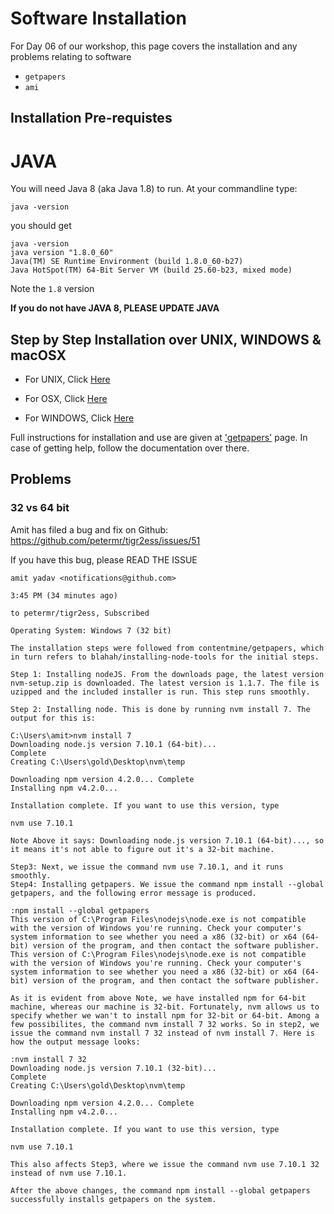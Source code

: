 # Software Installation 

For Day 06 of our workshop, this page covers the installation and any problems relating to software
 * `getpapers`
 * `ami`

## Installation Pre-requistes 

# JAVA
You will need Java 8 (aka Java 1.8) to run.
At your commandline type:
```
java -version
```
you should get 
```
java -version
java version "1.8.0_60"
Java(TM) SE Runtime Environment (build 1.8.0_60-b27)
Java HotSpot(TM) 64-Bit Server VM (build 25.60-b23, mixed mode)
```
Note the `1.8` version

**If you do not have JAVA 8, PLEASE UPDATE JAVA**


## Step by Step Installation over UNIX, WINDOWS & macOSX

- For UNIX, Click <a href=/installation/unix/INSTALLATION.md>Here</a>

- For OSX, Click <a href=/installation/mac/INSTALLATION.md>Here </a>

- For WINDOWS, Click <a href=/installation/windows/INSTALLATION.md>Here </a>



Full instructions for installation and use are given at ['getpapers'](http://github.com/contentmine/getpapers) page. 
In case of getting help, follow the documentation over there.


## Problems

### 32 vs 64 bit 
Amit has filed a bug and fix on Github:
https://github.com/petermr/tigr2ess/issues/51

If you have this bug, please READ THE ISSUE
```
amit yadav <notifications@github.com>
	
3:45 PM (34 minutes ago)
	
to petermr/tigr2ess, Subscribed

Operating System: Windows 7 (32 bit)

The installation steps were followed from contentmine/getpapers, which in turn refers to blahah/installing-node-tools for the initial steps.

Step 1: Installing nodeJS. From the downloads page, the latest version nvm-setup.zip is downloaded. The latest version is 1.1.7. The file is uzipped and the included installer is run. This step runs smoothly.

Step 2: Installing node. This is done by running nvm install 7. The output for this is:

C:\Users\amit>nvm install 7
Downloading node.js version 7.10.1 (64-bit)...
Complete
Creating C:\Users\gold\Desktop\nvm\temp

Downloading npm version 4.2.0... Complete
Installing npm v4.2.0...

Installation complete. If you want to use this version, type

nvm use 7.10.1

Note Above it says: Downloading node.js version 7.10.1 (64-bit)..., so it means it's not able to figure out it's a 32-bit machine.

Step3: Next, we issue the command nvm use 7.10.1, and it runs smoothly.
Step4: Installing getpapers. We issue the command npm install --global getpapers, and the following error message is produced.

:npm install --global getpapers
This version of C:\Program Files\nodejs\node.exe is not compatible with the version of Windows you're running. Check your computer's system information to see whether you need a x86 (32-bit) or x64 (64-bit) version of the program, and then contact the software publisher.
This version of C:\Program Files\nodejs\node.exe is not compatible with the version of Windows you're running. Check your computer's system information to see whether you need a x86 (32-bit) or x64 (64-bit) version of the program, and then contact the software publisher.

As it is evident from above Note, we have installed npm for 64-bit machine, whereas our machine is 32-bit. Fortunately, nvm allows us to specify whether we wan't to install npm for 32-bit or 64-bit. Among a few possibilites, the command nvm install 7 32 works. So in step2, we issue the command nvm install 7 32 instead of nvm install 7. Here is how the output message looks:

:nvm install 7 32
Downloading node.js version 7.10.1 (32-bit)...
Complete
Creating C:\Users\gold\Desktop\nvm\temp

Downloading npm version 4.2.0... Complete
Installing npm v4.2.0...

Installation complete. If you want to use this version, type

nvm use 7.10.1

This also affects Step3, where we issue the command nvm use 7.10.1 32 instead of nvm use 7.10.1.

After the above changes, the command npm install --global getpapers successfully installs getpapers on the system.
```


